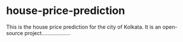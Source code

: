 # house-price-prediction

This is the house price prediction for the city of Kolkata. It is an open-source project...................

